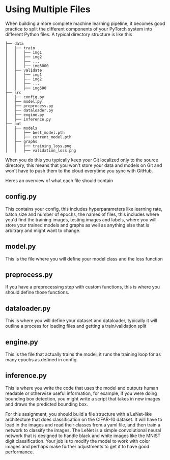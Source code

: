 # Using Multiple Files

When building a more complete machine learning pipeline, it becomes good practice to split the different components of your PyTorch system into different Python files. A typical directory structure is like this

```
├── data
│   ├── train
│   │   ├── img1
│   │   ├── img2
│   │   ├── ...
│   │   ├── img5000
│   ├── validate
│   │   ├── img1
│   │   ├── img2
│   │   ├── ...
│   │   ├── img500
├── src
│   ├── config.py
│   ├── model.py
│   ├── preprocess.py
│   ├── dataloader.py
│   ├── engine.py
│   ├── inference.py
├── out
│   ├── models
│   │   ├── best_model.pth
│   │   ├── current_model.pth
│   ├── graphs
│   │   ├── training_loss.png
│   │   ├── validation_loss.png
```

When you do this you typically keep your Git localized only to the source directory, this means that you won't store your data and models on Git and won't have to push them to the cloud everytime you sync with GitHub.

Heres an overview of what each file should contain
## config.py
This contains your config, this includes hyperparameters like learning rate, batch size and number of epochs, the names of files, this includes where you'd find the training images, testing images and labels, where you will store your trained models and graphs as well as anything else that is arbitrary and might want to change.
## model.py
This is the file where you will define your model class and the loss function
## preprocess.py
If you have a preprocessing step with custom functions, this is where you should define those functions.
## dataloader.py
This is where you will define your dataset and dataloader, typically it will outline a process for loading files and getting a train/validation split
## engine.py
This is the file that actually trains the model, it runs the training loop for as many epochs as defined in config.
## inference.py
This is where you write the code that uses the model and outputs human readable or otherwise useful information, for example, if you were doing bounding box detection, you might write a script that takes in new images and draws the predicted bounding box.


For this assignment, you should build a file structure with a LeNet-like architecture that does classification on the CIFAR-10 dataset. It will have to load in the images and read their classes from a yaml file, and then train a network to classify the images. The LeNet is a simple convolutional neural network that is designed to handle black and white images like the MNIST digit classification. Your job is to modify the model to work with color images and perhaps make further adjustments to get it to have good performance. 